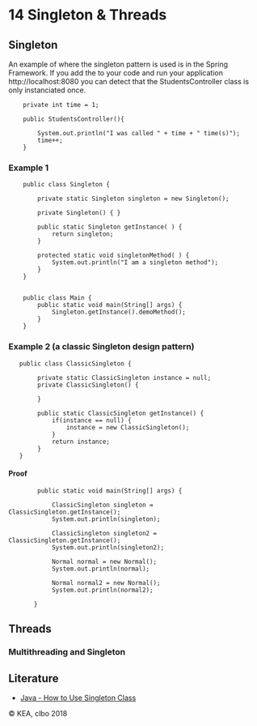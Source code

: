 # 14 Singleton & Threads

## Singleton
An example of where the singleton pattern is used is in the Spring Framework. If you add the to your code and run your application http://localhost:8080 you can detect that the StudentsController class is only instanciated once.

````    
    private int time = 1;
    
    public StudentsController(){

        System.out.println("I was called " + time + " time(s)");
        time++;
    }
````     
### Example 1

````     
    public class Singleton {

        private static Singleton singleton = new Singleton();

        private Singleton() { }
        
        public static Singleton getInstance( ) {
            return singleton;
        }
 
        protected static void singletonMethod( ) {
            System.out.println("I am a singleton method");
        }
    }
    
    
    public class Main {
        public static void main(String[] args) {
            Singleton.getInstance().demoMethod();
        }
    }
````    

### Example 2 (a classic Singleton design pattern)

````     
   public class ClassicSingleton {

        private static ClassicSingleton instance = null;
        private ClassicSingleton() {
            
        }

        public static ClassicSingleton getInstance() {
            if(instance == null) {
                instance = new ClassicSingleton();
            }
            return instance;
        }
   }

````


#### Proof

````     
        public static void main(String[] args) {

            ClassicSingleton singleton = ClassicSingleton.getInstance();
            System.out.println(singleton);

            ClassicSingleton singleton2 = ClassicSingleton.getInstance();
            System.out.println(singleton2);

            Normal normal = new Normal();
            System.out.println(normal);

            Normal normal2 = new Normal();
            System.out.println(normal2);
        
       }

````     


## Threads

### Multithreading and Singleton

## Literature

* [Java - How to Use Singleton Class](https://www.tutorialspoint.com/java/java_using_singleton.htm)

&copy; KEA, clbo 2018
